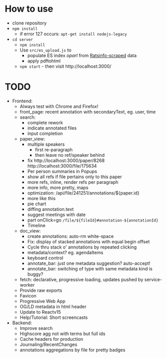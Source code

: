 # How to use

* clone repository
* `npm install`
  * if error 127 occurs: `apt-get install nodejs-legacy`
* `cd server`
  * `npm install`
  * Use `src/es_upload.js` to
    * populate ES index *oparl* from [Ratsinfo-scraped](https://github.com/offenesdresden/ratsinfo-scraper) data
    * apply pdftohtml
  * `npm start` - then visit http://localhost:3000/

# TODO

* Frontend:
  * Always test with Chrome and Firefox!
  * front_page: recent annotation with secondaryText, eg. user, time
  * search:
    * complete rework
    * indicate annotated files
    * input completion
  * paper_view:
    * multiple speakers
      * first re-paragraph
      * then leave no ref/speaker behind
    * fix http://localhost:3000/paper/8268 http://localhost:3000/file/175634
    * Per person summaries in Popups
    * show all refs if file pertains only to this paper
    * more refs, inline, render refs per paragraph
    * more info, more pretty, maps
    * optimization: /api/file/241251/annotations/${paper.id}
    * more like this
    * pie chart
    * diffing annotation.text
    * suggest meetings with date
    * part onClick=go `/file/${fileId}#annotation-${annotationId}`
    * Timeline
  * doc_view:
    * create annotations: auto-rm white-space
    * Fix: display of stacked annotations with equal begin offset
    * Cycle thru stack o' annotations by repeated clicking
    * metadata/context? eg. agendaItems
    * keyboard control
    * annotate_bar: just one metadata suggestion? auto-accept!
    * annotate_bar: switching of type with same metadata kind is buggy?
  * fetch: declarative, progressive loading, updates pushed by service-worker
  * Provide raw exports
  * Favicon
  * Progressive Web App
  * OG/LD metadata in html header
  * Update to Reactv15
  * Help/Tutorial: Short screencasts
* Backend:
  * Improve search
  * Highscore agg not with terms but full ids
  * Cache headers for production
  * Journaling/RecentChanges
  * annotations aggregations by file for pretty badges

